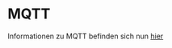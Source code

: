 # MQTT

Informationen zu MQTT befinden sich nun 
[hier](https://nbviewer.jupyter.org/github/tbs1-bo/software-101/blob/main/mqtt/mqtt.ipynb)
